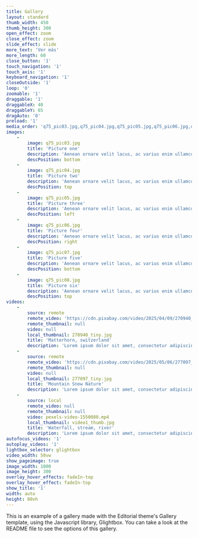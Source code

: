 ```yaml
---
title: Gallery
layout: standard
thumb_width: 450
thumb_height: 300
open_effect: zoom
close_effect: zoom
slide_effect: slide
more_text: 'Ver más'
more_length: 60
close_button: '1'
touch_navigation: '1'
touch_axis: '1'
keyboard_navigation: '1'
closeOutside: '1'
loop: '0'
zoomable: '1'
draggable: '1'
draggableX: 40
draggableY: 65
dragAuto: '0'
preload: '1'
media_order: 'q75_pic03.jpg,q75_pic04.jpg,q75_pic05.jpg,q75_pic06.jpg,q75_pic07.jpg,q75_pic08.jpg,pexels-video-1550080.mp4,video1_thumb.jpg,270940_tiny.jpg,277097_tiny.jpg'
images:
    -
        image: q75_pic03.jpg
        title: 'Picture one'
        description: 'Aenean ornare velit lacus, ac varius enim ullamcorper eu. Proin aliquam facilisis ante interdum congue. Integer mollis, nisl amet convallis, porttitor magna ullamcorper, amet egestas mauris.'
        descPosition: bottom
    -
        image: q75_pic04.jpg
        title: 'Picture two'
        description: 'Aenean ornare velit lacus, ac varius enim ullamcorper eu. Proin aliquam facilisis ante interdum congue. Integer mollis, nisl amet convallis, porttitor magna ullamcorper, amet egestas mauris.'
        descPosition: top
    -
        image: q75_pic05.jpg
        title: 'Picture three'
        description: 'Aenean ornare velit lacus, ac varius enim ullamcorper eu. Proin aliquam facilisis ante interdum congue. Integer mollis, nisl amet convallis, porttitor magna ullamcorper, amet egestas mauris.'
        descPosition: left
    -
        image: q75_pic06.jpg
        title: 'Picture four'
        description: 'Aenean ornare velit lacus, ac varius enim ullamcorper eu. Proin aliquam facilisis ante interdum congue. Integer mollis, nisl amet convallis, porttitor magna ullamcorper, amet egestas mauris.'
        descPosition: right
    -
        image: q75_pic07.jpg
        title: 'Picture five'
        description: 'Aenean ornare velit lacus, ac varius enim ullamcorper eu. Proin aliquam facilisis ante interdum congue. Integer mollis, nisl amet convallis, porttitor magna ullamcorper, amet egestas mauris.'
        descPosition: bottom
    -
        image: q75_pic08.jpg
        title: 'Picture six'
        description: 'Aenean ornare velit lacus, ac varius enim ullamcorper eu. Proin aliquam facilisis ante interdum congue. Integer mollis, nisl amet convallis, porttitor magna ullamcorper, amet egestas mauris.'
        descPosition: top
videos:
    -
        source: remote
        remote_video: 'https://cdn.pixabay.com/video/2025/04/09/270940_large.mp4'
        remote_thumbnail: null
        video: null
        local_thumbnail: 270940_tiny.jpg
        title: 'Matterhorn, switzerland'
        description: 'Lorem ipsum dolor sit amet, consectetur adipiscing elit. Nam ut varius purus, et egestas sapien'
    -
        source: remote
        remote_video: 'https://cdn.pixabay.com/video/2025/05/06/277097_large.mp4'
        remote_thumbnail: null
        video: null
        local_thumbnail: 277097_tiny.jpg
        title: 'Mountain Snow Nature'
        description: 'Lorem ipsum dolor sit amet, consectetur adipiscing elit. Nam ut varius purus, et egestas sapien'
    -
        source: local
        remote_video: null
        remote_thumbnail: null
        video: pexels-video-1550080.mp4
        local_thumbnail: video1_thumb.jpg
        title: 'Waterfall, stream, river'
        description: 'Lorem ipsum dolor sit amet, consectetur adipiscing elit. Nam ut varius purus, et egestas sapien'
autofocus_videos: '1'
autoplay_videos: '1'
lightbox_selector: glightbox
video_width: 50vw
show_pageimage: true
image_width: 1000
image_height: 300
overlay_hover_effects: fadeIn-top
overlay_hover_effect: fadeIn-top
show_title: '1'
width: auto
height: 80vh
---
```


This is an example of a gallery made with the Editorial theme's Gallery template, using the Javascript library, Glightbox.
You can take a look at the README file to see the options of this gallery.
